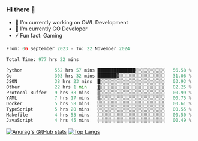 ### Hi there 👋 

- 🔭 I’m currently working on OWL Development
- 🌱 I’m currently GO Developer
-  ⚡ Fun fact: Gaming
  
  <!--
- 👯 I’m looking to collaborate on ...
- 🤔 I’m looking for help with ...
- 💬 Ask me about ...
- 📫 How to reach me: ...
- 😄 Pronouns: ...
-->

<!--START_SECTION:waka-->

```python
From: 06 September 2023 - To: 22 November 2024

Total Time: 977 hrs 22 mins

Python            552 hrs 57 mins ██████████████░░░░░░░░░░░   56.58 %
Go                303 hrs 32 mins ███████▓░░░░░░░░░░░░░░░░░   31.06 %
JSON              38 hrs 23 mins  █░░░░░░░░░░░░░░░░░░░░░░░░   03.93 %
Other             22 hrs 1 min    ▓░░░░░░░░░░░░░░░░░░░░░░░░   02.25 %
Protocol Buffer   9 hrs 38 mins   ▒░░░░░░░░░░░░░░░░░░░░░░░░   00.99 %
YAML              7 hrs 17 mins   ▒░░░░░░░░░░░░░░░░░░░░░░░░   00.75 %
Docker            5 hrs 58 mins   ░░░░░░░░░░░░░░░░░░░░░░░░░   00.61 %
TypeScript        5 hrs 20 mins   ░░░░░░░░░░░░░░░░░░░░░░░░░   00.55 %
Makefile          4 hrs 53 mins   ░░░░░░░░░░░░░░░░░░░░░░░░░   00.50 %
JavaScript        4 hrs 45 mins   ░░░░░░░░░░░░░░░░░░░░░░░░░   00.49 %
```

<!--END_SECTION:waka-->

[![Anurag's GitHub stats](https://github-readme-stats.vercel.app/api?username=aebalz&show_icons=true&theme=codeSTACKr)](https://github.com/anuraghazra/github-readme-stats)
[![Top Langs](https://github-readme-stats.vercel.app/api/top-langs/?username=aebalz&layout=compact&card_width=350&theme=codeSTACKr)](https://github.com/anuraghazra/github-readme-stats)
<!-- [![Readme Card](https://github-readme-stats.vercel.app/api/pin/?username=aebalz&repo=go-gin-gone&show_owner=true)](https://github.com/anuraghazra/github-readme-stats)-->
